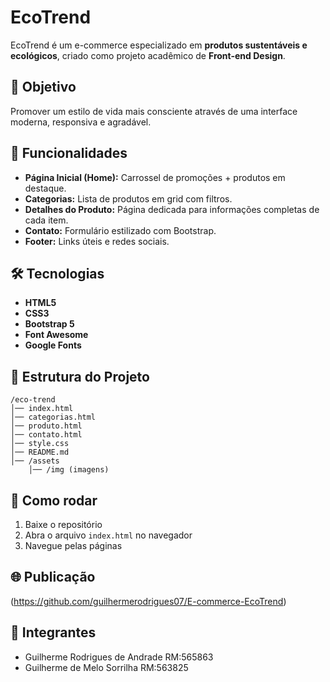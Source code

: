 # EcoTrend

EcoTrend é um e-commerce especializado em **produtos sustentáveis e ecológicos**, criado como projeto acadêmico de **Front-end Design**.

## 🌱 Objetivo
Promover um estilo de vida mais consciente através de uma interface moderna, responsiva e agradável.

## 📌 Funcionalidades
- **Página Inicial (Home):** Carrossel de promoções + produtos em destaque.
- **Categorias:** Lista de produtos em grid com filtros.
- **Detalhes do Produto:** Página dedicada para informações completas de cada item.
- **Contato:** Formulário estilizado com Bootstrap.
- **Footer:** Links úteis e redes sociais.

## 🛠️ Tecnologias
- **HTML5**
- **CSS3**
- **Bootstrap 5**
- **Font Awesome**
- **Google Fonts**

## 📂 Estrutura do Projeto
```
/eco-trend
│── index.html
│── categorias.html
│── produto.html
│── contato.html
│── style.css
│── README.md
│── /assets
    │── /img (imagens)
```

## 🚀 Como rodar
1. Baixe o repositório
2. Abra o arquivo `index.html` no navegador
3. Navegue pelas páginas

## 🌐 Publicação
(https://github.com/guilhermerodrigues07/E-commerce-EcoTrend)

## 👥 Integrantes
- Guilherme Rodrigues de Andrade RM:565863
- Guilherme de Melo Sorrilha RM:563825

